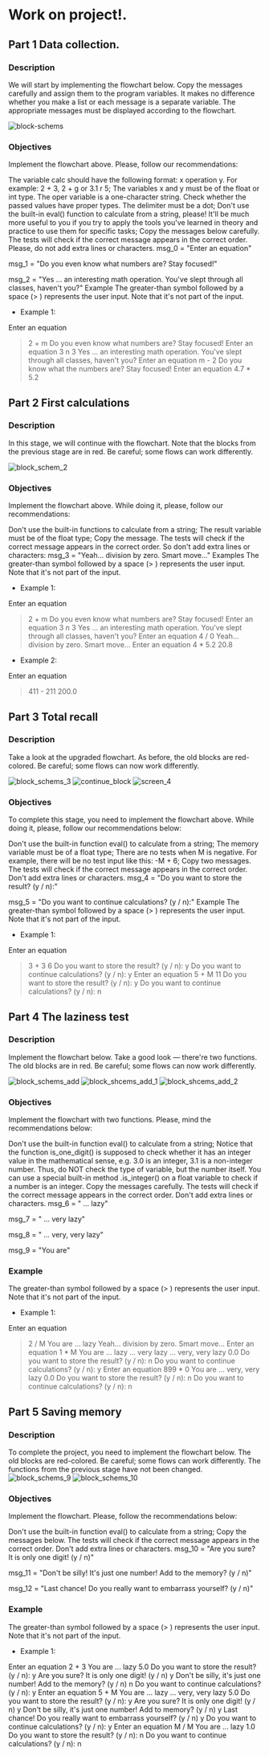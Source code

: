 # Work on project!.
## Part 1 Data collection.
### Description
We will start by implementing the flowchart below. Copy the messages carefully and assign them to the program variables. It makes no difference whether you make a list or each message is a separate variable. The appropriate messages must be displayed according to the flowchart.

![block-schems](misc/images/cron1.png)

### Objectives
Implement the flowchart above. Please, follow our recommendations:

The variable calc should have the following format: x operation y. For example: 2 + 3, 2 + g or 3.1 r 5;
The variables x and y must be of the float or int type. The oper variable is a one-character string. Check whether the passed values have proper types. The delimiter must be a dot;
Don't use the built-in eval() function to calculate from a string, please! It'll be much more useful to you if you try to apply the tools you've learned in theory and practice to use them for specific tasks;
Copy the messages below carefully. The tests will check if the correct message appears in the correct order. Please, do not add extra lines or characters.
msg_0 = "Enter an equation"

msg_1 = "Do you even know what numbers are? Stay focused!"

msg_2 = "Yes ... an interesting math operation. You've slept through all classes, haven't you?"
Example
The greater-than symbol followed by a space (> ) represents the user input. Note that it's not part of the input.

- Example 1:

Enter an equation
> 2 + m
Do you even know what numbers are? Stay focused!
Enter an equation
> 3 n 3
Yes ... an interesting math operation. You've slept through all classes, haven't you?
Enter an equation
> m - 2
Do you know what the numbers are? Stay focused!
Enter an equation
> 4.7 * 5.2

## Part 2 First calculations 
### Description
In this stage, we will continue with the flowchart. Note that the blocks from the previous stage are in red. Be careful; some flows can work differently.

![block_schem_2](misc/images/cron2.png)

### Objectives
Implement the flowchart above. While doing it, please, follow our recommendations:

Don't use the built-in functions to calculate from a string;
The result variable must be of the float type;
Copy the message. The tests will check if the correct message appears in the correct order. So don't add extra lines or characters: msg_3 = "Yeah... division by zero. Smart move..."
Examples
The greater-than symbol followed by a space (> ) represents the user input. Note that it's not part of the input.

- Example 1:

Enter an equation
> 2 + m
Do you even know what numbers are? Stay focused!
Enter an equation
> 3 n 3
Yes ... an interesting math operation. You've slept through all classes, haven't you?
Enter an equation
> 4 / 0
Yeah... division by zero. Smart move...
Enter an equation
> 4 * 5.2
20.8
- Example 2:

Enter an equation
> 411 - 211
200.0

## Part 3 Total recall
### Description
Take a look at the upgraded flowchart. As before, the old blocks are red-colored. Be careful; some flows can now work differently.

![block_schems_3](misc/images/cron3.png)
![continue_block](misc/images/cron4.png)
![screen_4](misc/images/cron5.png)

### Objectives
To complete this stage, you need to implement the flowchart above. While doing it, please, follow our recommendations below:

Don't use the built-in function eval() to calculate from a string;
The memory variable must be of a float type;
There are no tests when M is negative. For example, there will be no test input like this: -M + 6;
Copy two messages. The tests will check if the correct message appears in the correct order. Don't add extra lines or characters.
msg_4 = "Do you want to store the result? (y / n):" 

msg_5 = "Do you want to continue calculations? (y / n):"
Example
The greater-than symbol followed by a space (> ) represents the user input. Note that it's not part of the input.

- Example 1:

Enter an equation
> 3 + 3
6
Do you want to store the result? (y / n):
>y
Do you want to continue calculations? (y / n):
>y
Enter an equation
> 5 + M
11
Do you want to store the result? (y / n):
>y
Do you want to continue calculations? (y / n):
>n

## Part 4 The laziness test
### Description
Implement the flowchart below. Take a good look — there're two functions. The old blocks are in red. Be careful; some flows can now work differently.

![block_schems_add](misc/images/cron6.png)
![block_shcems_add_1](misc/images/cron7.png)
![block_shcems_add_2](misc/images/cron8.png)

### Objectives
Implement the flowchart with two functions. Please, mind the recommendations below:

Don't use the built-in function eval() to calculate from a string;
Notice that the function is_one_digit() is supposed to check whether it has an integer value in the mathematical sense, e.g. 3.0 is an integer, 3.1 is a non-integer number. Thus, do NOT check the type of variable, but the number itself. You can use a special built-in method .is_integer() on a float variable to check if a number is an integer.
Copy the messages carefully. The tests will check if the correct message appears in the correct order. Don't add extra lines or characters.
msg_6 = " ... lazy"

msg_7 = " ... very lazy"

msg_8 = " ... very, very lazy"

msg_9 = "You are"
### Example
The greater-than symbol followed by a space (> ) represents the user input. Note that it's not part of the input.

- Example 1:

Enter an equation
> 2 / M
You are ... lazy
Yeah... division by zero. Smart move...
Enter an equation
> 1 * M
You are ... lazy ... very lazy ... very, very lazy
0.0
Do you want to store the result? (y / n):
> n
Do you want to continue calculations? (y / n):
> y
Enter an equation
> 899 * 0
You are ... very, very lazy
0.0
Do you want to store the result? (y / n):
> n
Do you want to continue calculations? (y / n):
> n
## Part 5 Saving memory
### Description
To complete the project, you need to implement the flowchart below. The old blocks are red-colored. Be careful; some flows can work differently. The functions from the previous stage have not been changed.
![block_schems_9](misc/images/cron9.png)
![block_schems_10](misc/images/cron10.png)
### Objectives
Implement the flowchart. Please, follow the recommendations below:

Don't use the built-in function eval() to calculate from a string;
Copy the messages below. The tests will check if the correct message appears in the correct order. Don't add extra lines or characters.
msg_10 = "Are you sure? It is only one digit! (y / n)"

msg_11 = "Don't be silly! It's just one number! Add to the memory? (y / n)"

msg_12 = "Last chance! Do you really want to embarrass yourself? (y / n)"
### Example
The greater-than symbol followed by a space (> ) represents the user input. Note that it's not part of the input.

- Example 1:

Enter an equation
2 + 3
You are ... lazy
5.0
Do you want to store the result? (y / n):
y
Are you sure? It is only one digit! (y / n)
y
Don't be silly, it's just one number! Add to the memory? (y / n)
n
Do you want to continue calculations? (y / n):
y
Enter an equation
5 + M
You are ... lazy ... very, very lazy
5.0
Do you want to store the result? (y / n):
y
Are you sure? It is only one digit! (y / n)
y
Don't be silly, it's just one number! Add to memory? (y / n)
y
Last chance! Do you really want to embarrass yourself? (y / n)
y
Do you want to continue calculations? (y / n):
y
Enter an equation
M / M
You are ... lazy
1.0
Do you want to store the result? (y / n):
n
Do you want to continue calculations? (y / n):
n
